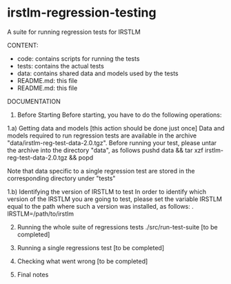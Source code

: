 # irstlm-regression-testing
A suite for running regression tests for IRSTLM

CONTENT:

- code: contains scripts for running the tests
- tests: contains the actual tests
- data: contains shared data and models used by the tests
- README.md: this file
- README.md: this file

DOCUMENTATION

1) Before Starting
Before starting, you have to do the following operations: 

1.a) Getting data and models [this action should be done just once]
Data and models required to run regression tests are available in the archive "data/irstlm-reg-test-data-2.0.tgz".
Before running your test, please untar the archive into the directory "data", as follows
  pushd data && tar xzf irstlm-reg-test-data-2.0.tgz && popd

Note that data specific to a single regression test are stored in the corresponding directory under "tests"

1.b) Identifying the version of IRSTLM to test
In order to identify which version of the IRSTLM you are going to test, please set the variable IRSTLM equal to the path where 
such a version was installed, as follows:
  . IRSTLM=/path/to/irstlm

2) Running the whole suite of regressions tests
./src/run-test-suite
[to be completed]

3) Running a single regressions test
[to be completed]

4) Checking what went wrong
[to be completed]

5) Final notes
